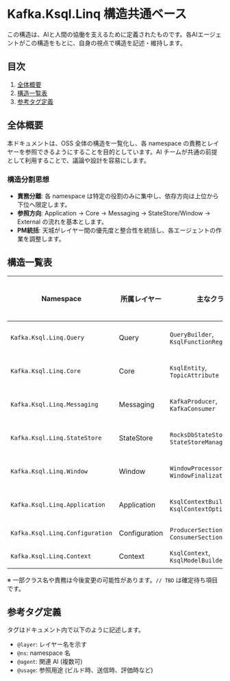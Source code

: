 # Kafka.Ksql.Linq 構造共通ベース

この構造は、AIと人間の協働を支えるために定義されたものです。各AIエージェントがこの構造をもとに、自身の視点で構造を記述・維持します。

## 目次
1. [全体概要](#全体概要)
2. [構造一覧表](#構造一覧表)
3. [参考タグ定義](#参考タグ定義)

## 全体概要
本ドキュメントは、OSS 全体の構造を一覧化し、各 namespace の責務とレイヤーを参照できるようにすることを目的としています。AI チームが共通の前提として利用することで、議論や設計を容易にします。

### 構造分割思想
- **責務分離**: 各 namespace は特定の役割のみに集中し、依存方向は上位から下位へ限定します。
- **参照方向**: Application → Core → Messaging → StateStore/Window → External の流れを基本とします。
- **PM統括**: 天城がレイヤー間の優先度と整合性を統括し、各エージェントの作業を調整します。

## 構造一覧表

| Namespace | 所属レイヤー | 主なクラス | 責務 | 関連エージェント |
|-----------|--------------|------------|------|-----------------|
| `Kafka.Ksql.Linq.Query` | Query | `QueryBuilder`, `KsqlFunctionRegistry` | LINQ式からKSQLへの変換 | 鳴瀬・鏡花 |
| `Kafka.Ksql.Linq.Core` | Core | `KsqlEntity`, `TopicAttribute` | エンティティ管理・属性定義 | 鳴瀬・鏡花 |
| `Kafka.Ksql.Linq.Messaging` | Messaging | `KafkaProducer`, `KafkaConsumer` | 型安全なProducer/Consumer抽象 | 鳴瀬・詩音 |
| `Kafka.Ksql.Linq.StateStore` | StateStore | `RocksDbStateStore`, `StateStoreManager` | ストリーム状態の永続化 | 鳴瀬・詩音 |
| `Kafka.Ksql.Linq.Window` | Window | `WindowProcessor`, `WindowFinalizationManager` | 時間窓処理と確定 | 鳴瀬・詩音 |
| `Kafka.Ksql.Linq.Application` | Application | `KsqlContextBuilder`, `KsqlContextOptions` | コンテキスト構築・統合設定 | 鳴瀬・天城 |
| `Kafka.Ksql.Linq.Configuration` | Configuration | `ProducerSection`, `ConsumerSection` | Kafka設定オブジェクト管理 | 鳴瀬 |
| `Kafka.Ksql.Linq.Context` | Context | `KsqlContext`, `KsqlModelBuilder` | DSL解析とモデル構築 | 鳴瀬 |

※ 一部クラス名や責務は今後変更の可能性があります。`// TBD` は確定待ち項目です。

## 参考タグ定義
タグはドキュメント内で以下のように記述します。

- `@layer`: レイヤー名を示す
- `@ns`: namespace 名
- `@agent`: 関連 AI (複数可)
- `@usage`: 参照用途 (ビルド時、送信時、評価時など)

